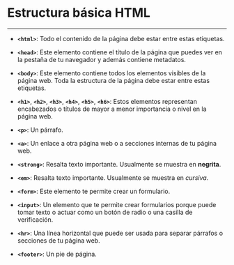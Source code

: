 # Estructura básica HTML
---

- **`<html>`**: Todo el contenido de la página debe estar entre estas etiquetas.

- **`<head>`**: Este elemento contiene el título de la página que puedes ver en la pestaña de tu navegador y además contiene metadatos.

- **`<body>`**: Este elemento contiene todos los elementos visibles de la página web. Toda la estructura de la página debe estar entre estas etiquetas.

- **`<h1>`**, **`<h2>`**, **`<h3>`**, **`<h4>`**, **`<h5>`**, **`<h6>`**: Estos elementos representan encabezados o títulos de mayor a menor importancia o nivel en la página web.

- **`<p>`**: Un párrafo.

- **`<a>`**: Un enlace a otra página web o a secciones internas de tu página web.

- **`<strong>`**: Resalta texto importante. Usualmente se muestra en **negrita**.

- **`<em>`**: Resalta texto importante. Usualmente se muestra en _cursiva_.

- **`<form>`**: Este elemento te permite crear un formulario.

- **`<input>`**: Un elemento que te permite crear formularios porque puede tomar texto o actuar como un botón de radio o una casilla de verificación.

- **`<hr>`**: Una línea horizontal que puede ser usada para separar párrafos o secciones de tu página web.

- **`<footer>`**: Un pie de página.
